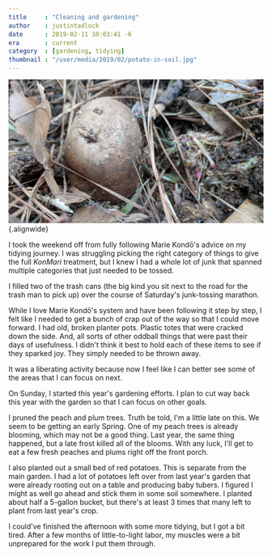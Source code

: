 ```yaml
---
title     : "Cleaning and gardening"
author    : justintadlock
date      : 2019-02-11 10:03:41 -6
era       : current
category  : [gardening, tidying]
thumbnail : "/user/media/2019/02/potato-in-soil.jpg"
---
```


![A potato that is rooting out partially buried in soil.](/user/media/2019/02/potato-in-soil.jpg){.alignwide}

I took the weekend off from fully following Marie Kondō's advice on my tidying journey.  I was struggling picking the right category of things to give the full _KonMari_ treatment, but I knew I had a whole lot of junk that spanned multiple categories that just needed to be tossed.

I filled two of the trash cans (the big kind you sit next to the road for the trash man to pick up) over the course of Saturday's junk-tossing marathon.

While I love Marie Kondō's system and have been following it step by step, I felt like I needed to get a bunch of crap out of the way so that I could move forward.  I had old, broken planter pots.  Plastic totes that were cracked down the side.  And, all sorts of other oddball things that were past their days of usefulness.  I didn't think it best to hold each of these items to see if they sparked joy.  They simply needed to be thrown away.

It was a liberating activity because now I feel like I can better see some of the areas that I can focus on next.

On Sunday, I started this year's gardening efforts.  I plan to cut way back this year with the garden so that I can focus on other goals.

I pruned the peach and plum trees.  Truth be told, I'm a little late on this.  We seem to be getting an early Spring.  One of my peach trees is already blooming, which may not be a good thing.  Last year, the same thing happened, but a late frost killed all of the blooms.  With any luck, I'll get to eat a few fresh peaches and plums right off the front porch.

I also planted out a small bed of red potatoes.  This is separate from the main garden.  I had a lot of potatoes left over from last year's garden that were already rooting out on a table and producing baby tubers.  I figured I might as well go ahead and stick them in some soil somewhere.  I planted about half a 5-gallon bucket, but there's at least 3 times that many left to plant from last year's crop.

I could've finished the afternoon with some more tidying, but I got a bit tired.  After a few months of little-to-light labor, my muscles were a bit unprepared for the work I put them through.
